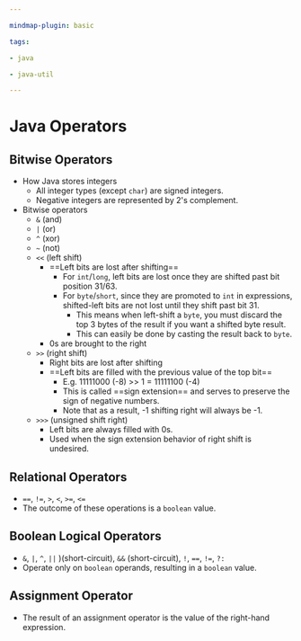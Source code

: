 ```yaml
---

mindmap-plugin: basic

tags:

- java

- java-util

---
```


# Java Operators

## Bitwise Operators
- How Java stores integers
	- All integer types (except `char`) are signed integers.
	- Negative integers are represented by 2's complement.
- Bitwise operators
	- `&` (and)
	- `|` (or)
	- `^` (xor)
	- `~` (not)
	- `<<` (left shift)
		- ==Left bits are lost after shifting==
			- For `int`/`long`, left bits are lost once they are shifted past bit position 31/63.
			- For `byte`/`short`, since they are promoted to `int` in expressions, shifted-left bits are not lost until they shift past bit 31.
				- This means when left-shift a `byte`, you must discard the top 3 bytes of the result if you want a shifted byte result.
				- This can easily be done by casting the result back to `byte`.
		- 0s are brought to the right
	- `>>` (right shift)
		- Right bits are lost after shifting
		- ==Left bits are filled with the previous value of the top bit==
			- E.g. 11111000 (-8) >> 1 = 11111100 (-4)
			- This is called ==sign extension== and serves to preserve the sign of negative numbers.
			- Note that as a result, -1 shifting right will always be -1.
	- `>>>` (unsigned shift right)
		- Left bits are always filled with 0s.
		- Used when the sign extension behavior of right shift is undesired.

## Relational Operators
- `==`, `!=`, `>`, `<`, `>=`, `<=`
- The outcome of these operations is a `boolean` value.

## Boolean Logical Operators
- `&`, `|`, `^`, `||` )(short-circuit), `&&` (short-circuit), `!`, `==`, `!=`, `?:`
- Operate only on `boolean` operands, resulting in a `boolean` value.

## Assignment Operator
- The result of an assignment operator is the value of the right-hand expression.